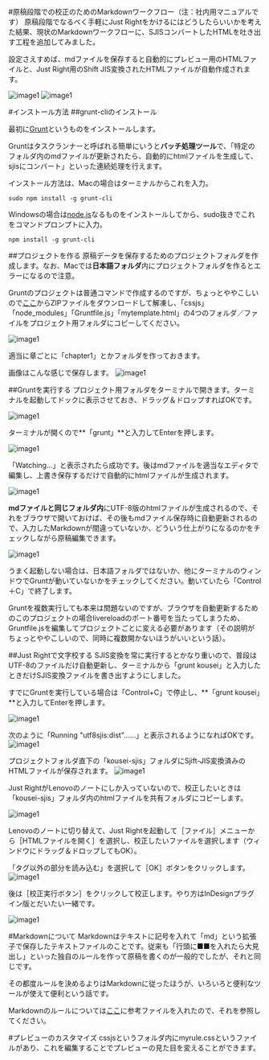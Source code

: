 #原稿段階での校正のためのMarkdownワークフロー（注：社内用マニュアルです）
原稿段階でなるべく手軽にJust Rightをかけるにはどうしたらいいかを考えた結果、現状のMarkdownワークフローに、SJISコンバートしたHTMLを吐き出す工程を追加してみました。

設定さえすめば、mdファイルを保存すると自動的にプレビュー用のHTMLファイルと、Just Right用のShift JIS変換されたHTMLファイルが自動作成されます。

![image1](img/figure/figure.001.jpg?zoom=90)
![image1](img/figure/figure.002.jpg?zoom=90)

#インストール方法
##grunt-cliのインストール

最初に[Grunt](http://js.studio-kingdom.com/grunt/doc/getting_started)というものをインストールします。

Gruntはタスクランナーと呼ばれる簡単にいうと**バッチ処理ツール**で、「特定のフォルダ内のmdファイルが更新されたら、自動的にhtmlファイルを生成して、sjisにコンバート」といった連続処理を行えます。

インストール方法は、Macの場合はターミナルからこれを入力。

```bush
sudo npm install -g grunt-cli
```
Windowsの場合は[node.js](http://nodejs.org/download/)なるものをインストールしてから、sudo抜きでこれをコマンドプロンプトに入力。

```bush
npm install -g grunt-cli
```

##プロジェクトを作る
原稿データを保存するためのプロジェクトフォルダを作成します。なお、Macでは**日本語フォルダ**内にプロジェクトフォルダを作るとエラーになるので注意。

Gruntのプロジェクトは普通コマンドで作成するのですが、ちょっとややこしいので[ここ](https://github.com/lwohtsu/grunt-makdown-custom/archive/master.zip)からZIPファイルをダウンロードして解凍し、「cssjs」「node_modules」「Gruntfile.js」「mytemplate.html」の4つのフォルダ／ファイルをプロジェクト用フォルダにコピーしてください。

![image1](img/figure/figure.003.jpg?zoom=80)

適当に章ごとに「chapter1」とかフォルダを作っておきます。

画像はこんな感じで保存します。
![image1](img/img09.png?zoom=70)


##Gruntを実行する
プロジェクト用フォルダをターミナルで開きます。ターミナルを起動してドックに表示させておき、ドラッグ＆ドロップすればOKです。

![image1](img/figure/figure.004.jpg)

ターミナルが開くので**「grunt」**と入力してEnterを押します。

![image1](img/img01.png)

「Watching...」と表示されたら成功です。後はmdファイルを適当なエディタで編集し、上書き保存するだけで自動的にhtmlファイルが生成されます。

![image1](img/img02.png)

**mdファイルと同じフォルダ内**にUTF-8版のhtmlファイルが生成されるので、それをブラウザで開いておけば、その後もmdファイル保存時に自動更新されるので、入力したMarkdownが間違っていないか、どういう仕上がりになるのかをチェックしながら原稿編集できます。

![image1](img/img10.png?zoom=80)


うまく起動しない場合は、日本語フォルダではないか、他にターミナルのウィンドウでGruntが動いていないかをチェックしてください。動いていたら「Control＋C」で終了します。

Gruntを複数実行しても本来は問題ないのですが、ブラウザを自動更新するためのこのプロジェクトの場合livereloadのポート番号を当たってしまうため、Gruntfile.jsを編集してプロジェクトごとに変える必要があります（その説明がちょっとややこしいので、同時に複数開かないほうがいいという話）。


##Just Rightで文字校する
SJIS変換を常に実行するとかなり重いので、普段はUTF-8のファイルだけ自動更新し、ターミナルから「grunt kousei」と入力したときだけSJIS変換ファイルを書き出すようにしました。

すでにGruntを実行している場合は「Control+C」で停止し、**「grunt kousei」**と入力してEnterを押します。

![image1](img/img06.png)

次のように「Running "utf8sjis:dist"……」と表示されるようになればOKです。
![image1](img/img07.png)

プロジェクトフォルダ直下の「kousei-sjis」フォルダにSjift-JIS変換済みのHTMLファイルが保存されます。
![image1](img/img08.png?zoom=70)


Just RightがLenovoのノートにしか入っていないので、校正したいときは「kousei-sjis」フォルダ内のhtmlファイルを共有フォルダにコピーします。

![image1](img/img03.png?zoom=70)

Lenovoのノートに切り替えて、Just Rightを起動して［ファイル］メニューから［HTMLファイルを開く］を選択し、校正したいファイルを選択します（ウィンドウにドラッグ＆ドロップしてもOK）。


「タグ以外の部分を読み込む」を選択して［OK］ボタンをクリックします。
![image1](img/img04.png)

後は［校正実行ボタン］をクリックして校正します。やり方はInDesignプラグイン版とだいたい一緒です。

![image1](img/img05.png)

#Markdownについて
Markdownはテキストに記号を入れて「md」という拡張子で保存したテキストファイルのことです。従来も「行頭に■■を入れたら大見出し」といった独自のルールを作って原稿を書くのが一般的でしたが、それと同じです。

その都度ルールを決めるよりはMarkdownに従ったほうが、いろいろと便利なツールが使えて便利という話です。

Markdownのルールについては[ここ](../sample/sample.md)に参考ファイルを入れたので、それを参照してください。

#プレビューのカスタマイズ
cssjsというフォルダ内にmyrule.cssというファイルがあり、これを編集することでプレビューの見た目を変えることができます。
